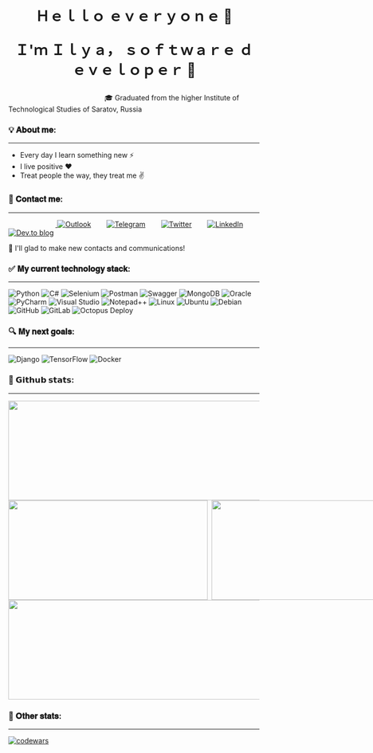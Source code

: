 <h1 align="center">Ｈｅｌｌｏ ｅｖｅｒｙｏｎｅ 👋

Ｉ'ｍ Ｉｌｙａ， ｓｏｆｔｗａｒｅ ｄｅｖｅｌｏｐｅｒ 🎯</h1>

                                                 🎓 Graduated from the higher Institute of Technological Studies of Saratov, Russia 

<h3>💡 𝐀𝐛𝐨𝐮𝐭 𝐦𝐞:</h3>

___

* Every day I learn something new ⚡️
* I live positive ❤️
* Treat people the way, they treat me ✌️

<h3>🔔 𝐂𝐨𝐧𝐭𝐚𝐜𝐭 𝐦𝐞:</h3>

___

                        <a href="https://outlook.live.com/mail/0/deeplink/compose?popoutv2=1&to=ilyatyruin@hotmail.com&subject=GitHub Feedback"> ![Outlook](https://img.shields.io/badge/Microsoft_Outlook-0078D4?style=for-the-badge&logo=microsoft-outlook&logoColor=white)</a>        <a href="https://t.me/valtesar/"> ![Telegram](https://img.shields.io/badge/Telegram-2CA5E0?style=for-the-badge&logo=telegram&logoColor=white)</a>        <a href="https://www.twitter.com/_valtesar/"> ![Twitter](https://img.shields.io/badge/Twitter-%231DA1F2.svg?style=for-the-badge&logo=Twitter&logoColor=white)</a>        <a href="https://www.linkedin.com/in/valtesar/"> ![LinkedIn](https://img.shields.io/badge/linkedin-%230077B5.svg?style=for-the-badge&logo=linkedin&logoColor=white)</a>        <a href="https://dev.to/valtesar/"> ![Dev.to blog](https://img.shields.io/badge/dev.to-0A0A0A?style=for-the-badge&logo=dev.to&logoColor=white)</a>

 
🤝 I'll glad to make new contacts and communications!

<h3>✅ 𝐌𝐲 𝐜𝐮𝐫𝐫𝐞𝐧𝐭 𝐭𝐞𝐜𝐡𝐧𝐨𝐥𝐨𝐠𝐲 𝐬𝐭𝐚𝐜𝐤:</h3>

___


![Python](https://img.shields.io/badge/python-3670A0?style=for-the-badge&logo=python&logoColor=ffdd54) ![C#](https://img.shields.io/badge/c%23-%23239120.svg?style=for-the-badge&logo=c-sharp&logoColor=white) ![Selenium](https://img.shields.io/badge/-selenium-%43B02A?style=for-the-badge&logo=selenium&logoColor=white) ![Postman](https://img.shields.io/badge/Postman-FF6C37?style=for-the-badge&logo=postman&logoColor=white) ![Swagger](https://img.shields.io/badge/-Swagger-%23Clojure?style=for-the-badge&logo=swagger&logoColor=white)  ![MongoDB](https://img.shields.io/badge/MongoDB-%234ea94b.svg?style=for-the-badge&logo=mongodb&logoColor=white) ![Oracle](https://img.shields.io/badge/Oracle-F80000?style=for-the-badge&logo=oracle&logoColor=white) 	![PyCharm](https://img.shields.io/badge/pycharm-143?style=for-the-badge&logo=pycharm&logoColor=black&color=black&labelColor=green) ![Visual Studio](https://img.shields.io/badge/Visual%20Studio-5C2D91.svg?style=for-the-badge&logo=visual-studio&logoColor=white) ![Notepad++](https://img.shields.io/badge/Notepad++-90E59A.svg?style=for-the-badge&logo=notepad%2b%2b&logoColor=black)  ![Linux](https://img.shields.io/badge/Linux-FCC624?style=for-the-badge&logo=linux&logoColor=black) ![Ubuntu](https://img.shields.io/badge/Ubuntu-E95420?style=for-the-badge&logo=ubuntu&logoColor=white) ![Debian](https://img.shields.io/badge/Debian-D70A53?style=for-the-badge&logo=debian&logoColor=white)  	![GitHub](https://img.shields.io/badge/github-%23121011.svg?style=for-the-badge&logo=github&logoColor=white) 	![GitLab](https://img.shields.io/badge/gitlab-%23181717.svg?style=for-the-badge&logo=gitlab&logoColor=white) ![Octopus Deploy](https://img.shields.io/badge/octopus%20deploy-0D80D8?style=for-the-badge&logo=octopusdeploy&logoColor=white)

<h3>🔍 𝐌𝐲 𝐧𝐞𝐱𝐭 𝐠𝐨𝐚𝐥𝐬:</h3>

___

![Django](https://img.shields.io/badge/django-%23092E20.svg?style=for-the-badge&logo=django&logoColor=white) ![TensorFlow](https://img.shields.io/badge/TensorFlow-%23FF6F00.svg?style=for-the-badge&logo=TensorFlow&logoColor=white) ![Docker](https://img.shields.io/badge/docker-%230db7ed.svg?style=for-the-badge&logo=docker&logoColor=white) 

<h3>📜 𝗚𝗶𝘁𝗵𝘂𝗯 𝘀𝘁𝗮𝘁𝘀: </h3>

___

<div style="display: flex; flex-direction: row;">
 <img width="1000" height="200" class="img" src="https://github-readme-stats.vercel.app/api/top-langs/?username=Valtesar&theme=github_dark"/> 
</div>

<div style="display: flex; flex-direction: row;">
 <img width="400" height="200" class="img" src="https://github-readme-streak-stats.herokuapp.com?user=Valtesar&theme=dark&date_format=j%20M%5B%20Y%5D)"/>     
 <img width="400" height="200" class="img" src="https://github-readme-stats.vercel.app/api?username=valtesar&show_icons=true&theme=highcontrast"/> 
</div>

<div style="display: flex; flex-direction: row;">
<img width="1000" height="200" class="img" src="http://github-profile-summary-cards.vercel.app/api/cards/profile-details?username=Valtesar&theme=github_dark" />
</div>

<h3>💎 𝐎𝐭𝐡𝐞𝐫 𝐬𝐭𝐚𝐭𝐬:</h3>

___

[![codewars](https://www.codewars.com/users/Valtesar/badges/large)](https://www.codewars.com/users/Valtesar) 
